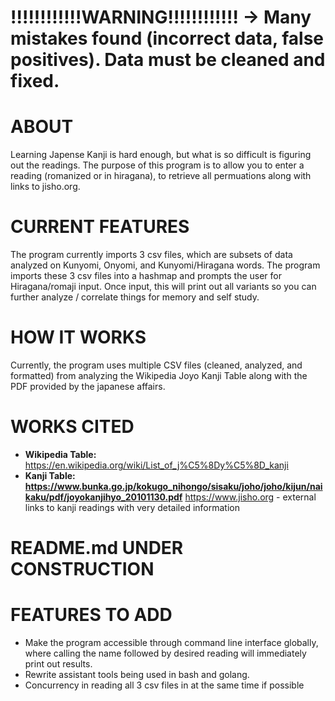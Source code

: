 # !!!!!!!!!!!!WARNING!!!!!!!!!!!! -> Many mistakes found (incorrect data, false positives). Data must be cleaned and fixed.
# ABOUT
Learning Japense Kanji is hard enough, but what is so difficult is figuring out the readings. The purpose of this program is to allow you to enter a reading (romanized or in hiragana), to retrieve all permuations along with links to jisho.org.
# CURRENT FEATURES
The program currently imports 3 csv files, which are subsets of data analyzed on Kunyomi, Onyomi, and Kunyomi/Hiragana words. The program imports these 3 csv files into a hashmap and prompts the user for Hiragana/romaji input. Once input, this will print out all variants so you can further analyze / correlate things for memory and self study.
# HOW IT WORKS
Currently, the program uses multiple CSV files (cleaned, analyzed, and formatted) from analyzing the Wikipedia Joyo Kanji Table along with the PDF provided by the japanese affairs. 
# WORKS CITED
* **Wikipedia Table:**
 https://en.wikipedia.org/wiki/List_of_j%C5%8Dy%C5%8D_kanji
* **Kanji Table: https://www.bunka.go.jp/kokugo_nihongo/sisaku/joho/joho/kijun/naikaku/pdf/joyokanjihyo_20101130.pdf**
https://www.jisho.org - external links to kanji readings with very detailed information

# README.md UNDER CONSTRUCTION

# FEATURES TO ADD
* Make the program accessible through command line interface globally, where calling the name followed by desired reading will immediately print out results.
* Rewrite assistant tools being used in bash and golang.
* Concurrency in reading all 3 csv files in at the same time if possible
